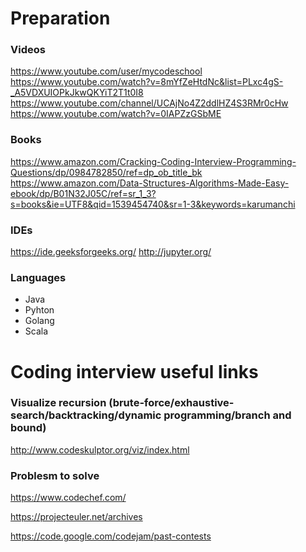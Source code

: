 # Preparation 

### Videos 

https://www.youtube.com/user/mycodeschool
https://www.youtube.com/watch?v=8mYfZeHtdNc&list=PLxc4gS-_A5VDXUIOPkJkwQKYiT2T1t0I8
https://www.youtube.com/channel/UCAjNo4Z2ddlHZ4S3RMr0cHw
https://www.youtube.com/watch?v=0IAPZzGSbME

### Books
https://www.amazon.com/Cracking-Coding-Interview-Programming-Questions/dp/0984782850/ref=dp_ob_title_bk
https://www.amazon.com/Data-Structures-Algorithms-Made-Easy-ebook/dp/B01N32J05C/ref=sr_1_3?s=books&ie=UTF8&qid=1539454740&sr=1-3&keywords=karumanchi


### IDEs
https://ide.geeksforgeeks.org/
http://jupyter.org/

### Languages
- Java
- Pyhton 
- Golang
- Scala


# Coding interview useful links

### Visualize recursion (brute-force/exhaustive-search/backtracking/dynamic programming/branch and bound)
http://www.codeskulptor.org/viz/index.html


### Problesm to solve 

https://www.codechef.com/

https://projecteuler.net/archives

https://code.google.com/codejam/past-contests
